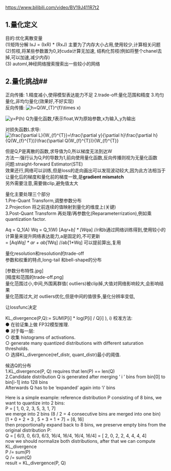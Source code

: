 https://www.bilibili.com/video/BV19J411R7t2   

## 1.量化定义 ##  
目的:优化离散变量  
(1)矩阵分解  IxJ = (IxR) * (RxJ)  主要为了内存大小占用,使用较少,计算相关问题  
(2)剪枝,将某些参数置为0,对cuda计算无加速, 结构化剪枝(例如将整个chanel去掉,可以加速,减少内存)  
(3) automl,神经网络搜索搜索出一些较小的网络  


## 2.量化挑战##  
正向传播:
1.精度减小,使得模型表达能力不足
2.trade-off:量化范围和精度
3.均匀量化,非均匀量化(效果好,不好实现)  
反向传播:
<img src="https://latex.codecogs.com/gif.latex?h=Q(W_{T}^{f}\times&space;x)" title="h=Q(W_{T}^{f}\times x)" />

<img src="https://latex.codecogs.com/gif.latex?y=P(h)" title="y=P(h)" />
Q为量化函数,f表示float,W为原始参数,x为输入,y为输出

对损失函数L求导:
<img src="https://latex.codecogs.com/gif.latex?\frac{\partial&space;L}{W_{f}^{T}}=\frac{\partial&space;y}{\partial&space;h}\frac{\partial&space;h}{Q(W_{f}^{T})}\frac{\partial&space;Q(W_{f}^{T})}{W_{f}^{T}}" title="\frac{\partial L}{W_{f}^{T}}=\frac{\partial y}{\partial h}\frac{\partial h}{Q(W_{f}^{T})}\frac{\partial Q(W_{f}^{T})}{W_{f}^{T}}" />

但是Q,P是离散的函数,求导值为0,所以梯度无法到达W   
方法一:强行认为Q,P的导数为1,前向使用量化函数,反向传播则视为无量化函数  
问题:straight-forward Estimator(STE)  
效果还行,网络可以训练,但是loss的走向画出可以发现波动较大,因为此方法相当于让量化后的梯度和量化前的梯度一致,是**gradient mismatch**  
另外需要注意,需要做clip,避免值太大  

量化主要处理三个部分   
1.Pre-Quant Transform,调整参数分布  
2.Projection 将之前连续的值映射到量化的维度上(关键)    
3.Post-Quant Transform 再处理/再参数化(Reparameterrization),例如乘quantization factor.  
   
   Aq = Q_1(A)
   Wq = Q_1(W)
   [Aq*r+b] * [Wq*a] //r和b通过网络训练得到,使用较小的计算量来提升网络表达能力,a是固定的,不可更新  
   = [Aq*Wq] * ar + ab[1*Wq]  //ab[1*Wq]  可以提前算出,复用  
   
   
     
量化resolution和resolution的trade-off   
参数和权重的特点,long-tail 和bell-shape的分布  

[参数分布特性.jpg]   
[精度和范围的trade-off.png]  
量化范围过小,中间,外围离群值( outliers)被clip掉,大值对网络影响较大,会影响结果   
量化范围过大,对 outliers优化,但是中间的值很多,量化分辨率变低,   

让lossfunc决定  



 






 KL_divergence(P,Q):= SUM(P[i] * log(P[i] / Q[i] ), i)
校准方法:  
● 在验证集上做 FP32模型推理.  
● 对于每一层:  
○ 收集 histograms of activations.  
○ generate many quantized distributions with different saturation thresholds.  
○ 选择KL_divergence(ref_distr, quant_distr)最小的阈值.  

候选Q的分布  
1.KL_divergence(P, Q) requires that len(P) == len(Q)   
2.Candidate distribution Q is generated after merging ‘ i ’ bins from bin[0] to bin[i-1] into 128 bins  
Afterwards Q has to be ‘expanded’ again into ‘i’ bins  

Here is a simple example: reference distribution P consisting of 8 bins, we want to quantize into 2 bins:  
P = [ 1, 0, 2, 3, 5, 3, 1, 7]  
we merge into 2 bins (8 / 2 = 4 consecutive bins are merged into one bin)  
[1 + 0 + 2 + 3 , 5 + 3 + 1 + 7] = [6, 16]  
then proportionally expand back to 8 bins, we preserve empty bins from the original distribution P:  
Q = [ 6/3, 0, 6/3, 6/3, 16/4, 16/4, 16/4, 16/4] = [ 2, 0, 2, 2, 4, 4, 4, 4]  
now we should normalize both distributions, after that we can compute KL_divergence  
P /= sum(P)  
Q /= sum(Q)  
result = KL_divergence(P, Q)  
